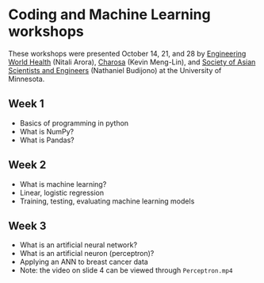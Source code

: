 # Coding and Machine Learning workshops

These workshops were presented October 14, 21, and 28 by [Engineering World Health](https://www.facebook.com/UMNEWH) (Nitali Arora), [Charosa](https://z.umn.edu/charosa) (Kevin Meng-Lin), and [Society of Asian Scientists and Engineers](https://saseumn.org) (Nathaniel Budijono) at the University of Minnesota.

## Week 1

- Basics of programming in python
- What is NumPy?
- What is Pandas?

## Week 2

- What is machine learning?
- Linear, logistic regression
- Training, testing, evaluating machine learning models

## Week 3

- What is an artificial neural network?
- What is an artificial neuron (perceptron)?
- Applying an ANN to breast cancer data
- Note: the video on slide 4 can be viewed through `Perceptron.mp4`